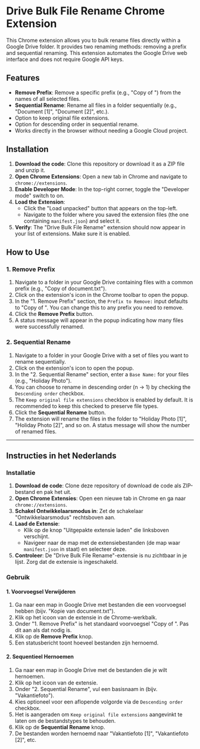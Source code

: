 # Drive Bulk File Rename Chrome Extension

This Chrome extension allows you to bulk rename files directly within a Google Drive folder. It provides two renaming methods: removing a prefix and sequential renaming. This extension automates the Google Drive web interface and does not require Google API keys.

## Features

-   **Remove Prefix**: Remove a specific prefix (e.g., "Copy of ") from the names of all selected files.
-   **Sequential Rename**: Rename all files in a folder sequentially (e.g., "Document [1]", "Document [2]", etc.).
-   Option to keep original file extensions.
-   Option for descending order in sequential rename.
-   Works directly in the browser without needing a Google Cloud project.

## Installation

1.  **Download the code**: Clone this repository or download it as a ZIP file and unzip it.
2.  **Open Chrome Extensions**: Open a new tab in Chrome and navigate to `chrome://extensions`.
3.  **Enable Developer Mode**: In the top-right corner, toggle the "Developer mode" switch to on.
4.  **Load the Extension**:
    -   Click the "Load unpacked" button that appears on the top-left.
    -   Navigate to the folder where you saved the extension files (the one containing `manifest.json`) and select it.
5.  **Verify**: The "Drive Bulk File Rename" extension should now appear in your list of extensions. Make sure it is enabled.

## How to Use

### 1. Remove Prefix

1.  Navigate to a folder in your Google Drive containing files with a common prefix (e.g., "Copy of document.txt").
2.  Click on the extension's icon in the Chrome toolbar to open the popup.
3.  In the "1. Remove Prefix" section, the `Prefix to Remove:` input defaults to "Copy of ". You can change this to any prefix you need to remove.
4.  Click the **Remove Prefix** button.
5.  A status message will appear in the popup indicating how many files were successfully renamed.

### 2. Sequential Rename

1.  Navigate to a folder in your Google Drive with a set of files you want to rename sequentially.
2.  Click on the extension's icon to open the popup.
3.  In the "2. Sequential Rename" section, enter a `Base Name:` for your files (e.g., "Holiday Photo").
4.  You can choose to rename in descending order (n -> 1) by checking the `Descending order` checkbox.
5.  The `Keep original file extensions` checkbox is enabled by default. It is recommended to keep this checked to preserve file types.
6.  Click the **Sequential Rename** button.
7.  The extension will rename the files in the folder to "Holiday Photo [1]", "Holiday Photo [2]", and so on. A status message will show the number of renamed files.

---

## Instructies in het Nederlands

### Installatie

1.  **Download de code**: Clone deze repository of download de code als ZIP-bestand en pak het uit.
2.  **Open Chrome Extensies**: Open een nieuwe tab in Chrome en ga naar `chrome://extensions`.
3.  **Schakel Ontwikkelaarsmodus in**: Zet de schakelaar "Ontwikkelaarsmodus" rechtsboven aan.
4.  **Laad de Extensie**:
    -   Klik op de knop "Uitgepakte extensie laden" die linksboven verschijnt.
    -   Navigeer naar de map met de extensiebestanden (de map waar `manifest.json` in staat) en selecteer deze.
5.  **Controleer**: De "Drive Bulk File Rename"-extensie is nu zichtbaar in je lijst. Zorg dat de extensie is ingeschakeld.

### Gebruik

#### 1. Voorvoegsel Verwijderen

1.  Ga naar een map in Google Drive met bestanden die een voorvoegsel hebben (bijv. "Kopie van document.txt").
2.  Klik op het icoon van de extensie in de Chrome-werkbalk.
3.  Onder "1. Remove Prefix" is het standaard voorvoegsel "Copy of ". Pas dit aan als dat nodig is.
4.  Klik op de **Remove Prefix** knop.
5.  Een statusbericht toont hoeveel bestanden zijn hernoemd.

#### 2. Sequentieel Hernoemen

1.  Ga naar een map in Google Drive met de bestanden die je wilt hernoemen.
2.  Klik op het icoon van de extensie.
3.  Onder "2. Sequential Rename", vul een basisnaam in (bijv. "Vakantiefoto").
4.  Kies optioneel voor een aflopende volgorde via de `Descending order` checkbox.
5.  Het is aangeraden om `Keep original file extensions` aangevinkt te laten om de bestandstypes te behouden.
6.  Klik op de **Sequential Rename** knop.
7.  De bestanden worden hernoemd naar "Vakantiefoto [1]", "Vakantiefoto [2]", etc.
